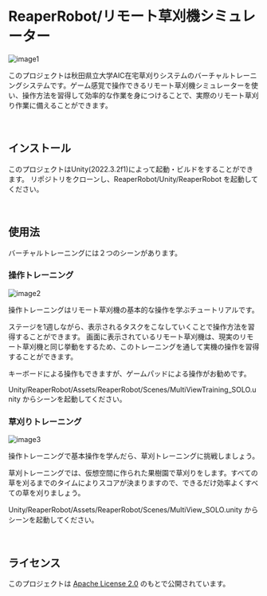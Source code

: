 # ReaperRobot/リモート草刈機シミュレーター

![image1](https://github.com/AIC-APU/ReaperRobot/assets/126750996/6fa5ba9f-e8b9-462f-a6ef-439e3a942359)

このプロジェクトは秋田県立大学AIC在宅草刈りシステムのバーチャルトレーニングシステムです。ゲーム感覚で操作できるリモート草刈機シミュレーターを使い、操作方法を習得して効率的な作業を身につけることで、実際のリモート草刈り作業に備えることができます。

<br/>

## インストール
このプロジェクトはUnity(2022.3.2f1)によって起動・ビルドをすることができます。
リポジトリをクローンし、ReaperRobot/Unity/ReaperRobot を起動してください。

<br/>

## 使用法
バーチャルトレーニングには２つのシーンがあります。

### 操作トレーニング

![image2](https://github.com/AIC-APU/ReaperRobot/assets/126750996/50cbd608-88bb-4bb9-943e-5a532ca5db99)

操作トレーニングはリモート草刈機の基本的な操作を学ぶチュートリアルです。

ステージを1週しながら、表示されるタスクをこなしていくことで操作方法を習得することができます。
画面に表示されているリモート草刈機は、現実のリモート草刈機と同じ挙動をするため、このトレーニングを通して実機の操作を習得することができます。

キーボードによる操作もできますが、ゲームパッドによる操作がお勧めです。

Unity/ReaperRobot/Assets/ReaperRobot/Scenes/MultiViewTraining_SOLO.unity からシーンを起動してください。
<br/>

### 草刈りトレーニング

![image3](https://github.com/AIC-APU/ReaperRobot/assets/126750996/626436af-8070-4376-b76f-74e82916befe)

操作トレーニングで基本操作を学んだら、草刈トレーニングに挑戦しましょう。

草刈トレーニングでは、仮想空間に作られた果樹園で草刈りをします。すべての草を刈るまでのタイムによりスコアが決まりますので、できるだけ効率よくすべての草を刈りましょう。

Unity/ReaperRobot/Assets/ReaperRobot/Scenes/MultiView_SOLO.unity からシーンを起動してください。

<br/>

## ライセンス

このプロジェクトは [Apache License 2.0](LICENSE) のもとで公開されています。

